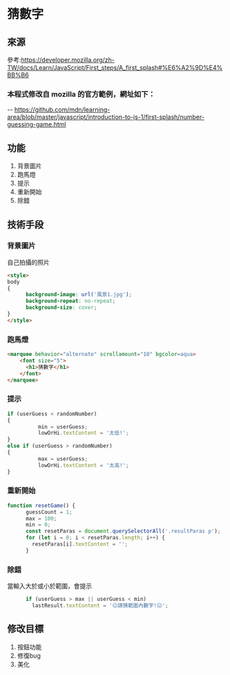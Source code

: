 # 猜數字 
## 來源 
參考:https://developer.mozilla.org/zh-TW/docs/Learn/JavaScript/First_steps/A_first_splash#%E6%A2%9D%E4%BB%B6  

### 本程式修改自 mozilla 的官方範例，網址如下：

-- https://github.com/mdn/learning-area/blob/master/javascript/introduction-to-js-1/first-splash/number-guessing-game.html

## 功能
1. 背景圖片
2. 跑馬燈
3. 提示
4. 重新開始
5. 除錯

## 技術手段
### 背景圖片
自己拍攝的照片
```html
<style>
body 
{
      background-image: url('風景1.jpg');
      background-repeat: no-repeat;
      background-size: cover;
}
</style>
```
### 跑馬燈
```html
<marquee behavior="alternate" scrollamount="10" bgcolor=aqua>
    <font size="5">
      <h1>猜數字</h1>
    </font>
</marquee>
```
### 提示
```js
if (userGuess < randomNumber)
{
          min = userGuess;
          lowOrHi.textContent = '太低!';
} 
else if (userGuess > randomNumber) 
{
          max = userGuess;
          lowOrHi.textContent = '太高!';
}
```
### 重新開始
```js
function resetGame() {
      guessCount = 1;
      max = 100;
      min = 0;
      const resetParas = document.querySelectorAll('.resultParas p');
      for (let i = 0; i < resetParas.length; i++) {
        resetParas[i].textContent = '';
      }
```
### 除錯
當輸入大於或小於範圍，會提示
```js
      if (userGuess > max || userGuess < min)
        lastResult.textContent = '😑請猜範圍內數字!😑';
```
## 修改目標
1. 按鈕功能
2. 修復bug
3. 美化
